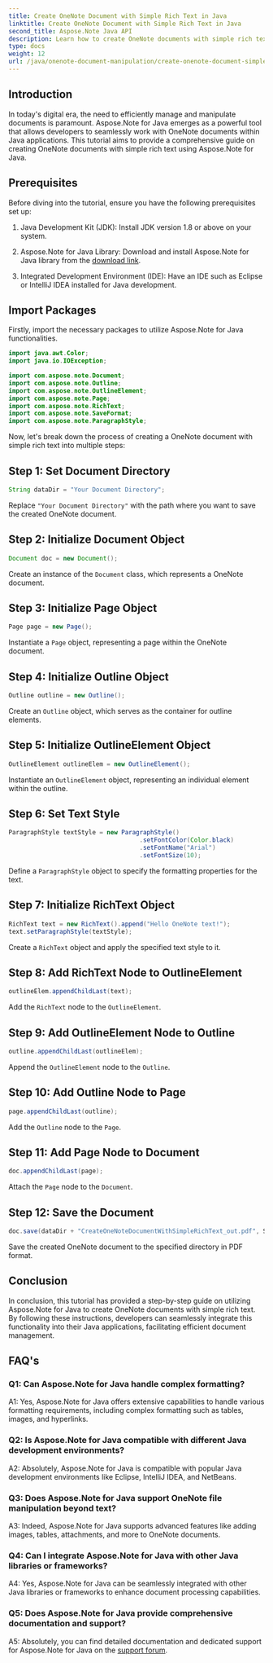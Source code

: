 ```yaml
---
title: Create OneNote Document with Simple Rich Text in Java
linktitle: Create OneNote Document with Simple Rich Text in Java
second_title: Aspose.Note Java API
description: Learn how to create OneNote documents with simple rich text using Aspose.Note for Java. Seamlessly integrate this functionality into your Java applications for efficient document management.
type: docs
weight: 12
url: /java/onenote-document-manipulation/create-onenote-document-simple-rich-text/
---
```

## Introduction

In today's digital era, the need to efficiently manage and manipulate documents is paramount. Aspose.Note for Java emerges as a powerful tool that allows developers to seamlessly work with OneNote documents within Java applications. This tutorial aims to provide a comprehensive guide on creating OneNote documents with simple rich text using Aspose.Note for Java.

## Prerequisites

Before diving into the tutorial, ensure you have the following prerequisites set up:

1. Java Development Kit (JDK): Install JDK version 1.8 or above on your system.
   
2. Aspose.Note for Java Library: Download and install Aspose.Note for Java library from the [download link](https://releases.aspose.com/note/java/).
   
3. Integrated Development Environment (IDE): Have an IDE such as Eclipse or IntelliJ IDEA installed for Java development.

## Import Packages

Firstly, import the necessary packages to utilize Aspose.Note for Java functionalities.

```java
import java.awt.Color;
import java.io.IOException;

import com.aspose.note.Document;
import com.aspose.note.Outline;
import com.aspose.note.OutlineElement;
import com.aspose.note.Page;
import com.aspose.note.RichText;
import com.aspose.note.SaveFormat;
import com.aspose.note.ParagraphStyle;
```

Now, let's break down the process of creating a OneNote document with simple rich text into multiple steps:

## Step 1: Set Document Directory

```java
String dataDir = "Your Document Directory";
```

Replace `"Your Document Directory"` with the path where you want to save the created OneNote document.

## Step 2: Initialize Document Object

```java
Document doc = new Document();
```

Create an instance of the `Document` class, which represents a OneNote document.

## Step 3: Initialize Page Object

```java
Page page = new Page();
```

Instantiate a `Page` object, representing a page within the OneNote document.

## Step 4: Initialize Outline Object

```java
Outline outline = new Outline();
```

Create an `Outline` object, which serves as the container for outline elements.

## Step 5: Initialize OutlineElement Object

```java
OutlineElement outlineElem = new OutlineElement();
```

Instantiate an `OutlineElement` object, representing an individual element within the outline.

## Step 6: Set Text Style

```java
ParagraphStyle textStyle = new ParagraphStyle()
                                    .setFontColor(Color.black)
                                    .setFontName("Arial")
                                    .setFontSize(10);
```

Define a `ParagraphStyle` object to specify the formatting properties for the text.

## Step 7: Initialize RichText Object

```java
RichText text = new RichText().append("Hello OneNote text!");
text.setParagraphStyle(textStyle);
```

Create a `RichText` object and apply the specified text style to it.

## Step 8: Add RichText Node to OutlineElement

```java
outlineElem.appendChildLast(text);
```

Add the `RichText` node to the `OutlineElement`.

## Step 9: Add OutlineElement Node to Outline

```java
outline.appendChildLast(outlineElem);
```

Append the `OutlineElement` node to the `Outline`.

## Step 10: Add Outline Node to Page

```java
page.appendChildLast(outline);
```

Add the `Outline` node to the `Page`.

## Step 11: Add Page Node to Document

```java
doc.appendChildLast(page);
```

Attach the `Page` node to the `Document`.

## Step 12: Save the Document

```java
doc.save(dataDir + "CreateOneNoteDocumentWithSimpleRichText_out.pdf", SaveFormat.Pdf);
```

Save the created OneNote document to the specified directory in PDF format.

## Conclusion

In conclusion, this tutorial has provided a step-by-step guide on utilizing Aspose.Note for Java to create OneNote documents with simple rich text. By following these instructions, developers can seamlessly integrate this functionality into their Java applications, facilitating efficient document management.

## FAQ's

### Q1: Can Aspose.Note for Java handle complex formatting?

A1: Yes, Aspose.Note for Java offers extensive capabilities to handle various formatting requirements, including complex formatting such as tables, images, and hyperlinks.

### Q2: Is Aspose.Note for Java compatible with different Java development environments?

A2: Absolutely, Aspose.Note for Java is compatible with popular Java development environments like Eclipse, IntelliJ IDEA, and NetBeans.

### Q3: Does Aspose.Note for Java support OneNote file manipulation beyond text?

A3: Indeed, Aspose.Note for Java supports advanced features like adding images, tables, attachments, and more to OneNote documents.

### Q4: Can I integrate Aspose.Note for Java with other Java libraries or frameworks?

A4: Yes, Aspose.Note for Java can be seamlessly integrated with other Java libraries or frameworks to enhance document processing capabilities.

### Q5: Does Aspose.Note for Java provide comprehensive documentation and support?

A5: Absolutely, you can find detailed documentation and dedicated support for Aspose.Note for Java on the [support forum](https://forum.aspose.com/c/note/28).
